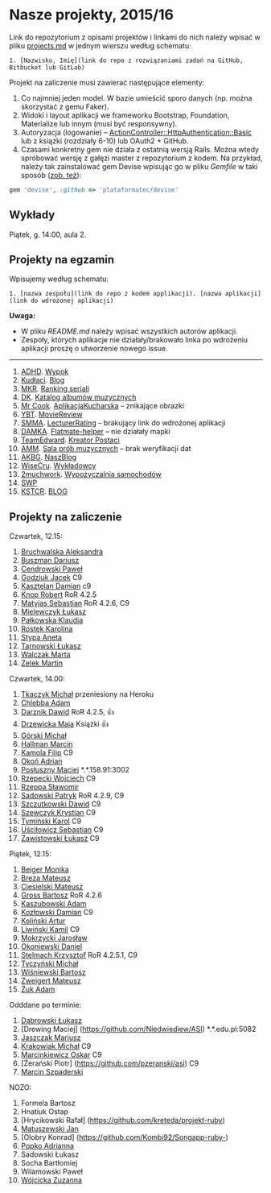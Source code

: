 # Nasze projekty, 2015/16

Link do repozytorium z opisami projektów i linkami do nich należy wpisać
w pliku [projects.md](projects.md) w jednym wierszu według schematu:

```
1. [Nazwisko, Imię](link do repo z rozwiązaniami zadań na GitHub, Bitbucket lub GitLab)
```

Projekt na zaliczenie musi zawierać następujące elementy:

1. Co najmniej jeden model. W bazie umieścić sporo danych
  (np. można skorzystać z gemu Faker).
1. Widoki i layout aplikacji we frameworku Bootstrap, Foundation, Materialize
   lub innym (musi być responsywny).
1. Autoryzacja (logowanie) – [ActionController::HttpAuthentication::Basic](http://edgeapi.rubyonrails.org/classes/ActionController/HttpAuthentication/Basic.html)
   lub z książki [](https://www.railstutorial.org/book) (rozdziały 6-10)
   lub OAuth2 + GitHub.
1. Czasami konkretny gem nie działa z ostatnią wersją Rails. Można wtedy spróbować
  wersję z gałęzi master z repozytorium z kodem. Na przykład, należy tak zainstalować
  gem Devise wpisując go w pliku _Gemfile_ w taki sposób
  ([zob. też](http://bundler.io/git.html)):

```ruby
gem 'devise', :github => 'plataformatec/devise'
```

## Wykłady

Piątek, g. 14:00, aula 2.


## Projekty na egzamin

Wpisujemy według schematu:

```
1. [nazwa zespołu](link do repo z kodem applikacji). [nazwa aplikacji](link do wdrożonej aplikacji)
```

**Uwaga:**

* W pliku _README.md_ należy wpisać wszystkich autorów aplikacji.
* Zespoły, których aplikacje nie działały/brakowało linka po wdrożeniu aplikacji proszę o utworzenie nowego issue.

----

1. [ADHD](https://github.com/romety2/asi_egz).  [Wypok](http://spalonytoster.me/)
1. [Kudłaci](https://github.com/mkrakowiak/Rails_nowy_egzamin2). [Blog](blogkudlatych.herokuapp.com)
1. [MKR](https://github.com/rubyugprojekt/asi_egzamin). [Ranking seriali](https://projekt-ruby.herokuapp.com/)
1. [DK](https://github.com/dkozlowski22/Projekt_egzamin_ASI).  [Katalog albumów muzycznych](https://stormy-thicket-30324.herokuapp.com/)
1. [Mr Cook](https://github.com/damian11/egzaminASI). [AplikacjaKucharska](https://serene-retreat-91830.herokuapp.com/) – znikające obrazki
1. [YBT](https://github.com/MajaD/MovieReview.git). [MovieReview](https://movie-review-majamaja.c9users.io/)
1. [SMMA](https://github.com/Strugacki/LecturerRatingAppRoR). [LecturerRating]() – brakujący link do wdrożonej aplikacji
1. [DAMKA](https://github.com/kpalkowska/Flatmate-helper). [Flatmate-helper](https://flatmate-helper-app.herokuapp.com) – nie działały mapki
1. [TeamEdward](https://github.com/okoniewskid/Rails). [Kreator Postaci](https://kreator-postaci.herokuapp.com/)
1. [AMM](https://github.com/adamzuk/rehearsal-room). [Sala prób muzycznych](http://rehearsal-room-prod.herokuapp.com/) – brak weryfikacji dat
1. [AKBG](https://github.com/chomyczek/egzaim-asi). [NaszBlog](https://egzamin-asi-chomyczek.c9users.io)
1. [WiseCru](https://github.com/pcendrowski/asi-projekt-egzamin). [Wykładowcy](https://wykladowcyzespolowy.herokuapp.com/)
1. [2muchwork](https://github.com/vvisnia/asi_projekt_egzamin). [Wypożyczalnia samochodów](http://carrtental.herokuapp.com/)
1. [SWP](https://github.com/psadowski/Projekt-Zespo-owy)
1. [KSTCR](https://github.com/kszewczyk1/Projekt_Zaspolowy).  [BLOG](https://project2-rails-tarnowski.c9users.io/)

## Projekty na zaliczenie

Czwartek, 12.15:

1. [Bruchwalska Aleksandra](https://github.com/ABruchwalska/ror)
1. [Buszman Dariusz](https://github.com/dbuszman/flatmate_helper)
1. [Cendrowski Paweł](https://github.com/pcendrowski/asi-projekty)
1. [Godziuk Jacek](https://github.com/jgodziuk/ASI) C9
1. [Kasztelan Damian](https://github.com/damian11/ASI-1) c9
1. [Knop Robert](https://github.com/Amenorphus/ProjektASI) RoR 4.2.5
1. [Matyjas Sebastian](https://github.com/reamider/asi) RoR 4.2.6, C9
1. [Mielewczyk Łukasz](https://github.com/romety2/asi_zal)
1. [Pałkowska Klaudia](https://github.com/kpalkowska/rails)
1. [Rostek Karolina](https://github.com/Carolsien/ArchitekturaSerwisowInternetowych)
1. [Stypa Aneta](https://github.com/aneta-7/architektura)
1. [Tarnowski Łukasz](https://github.com/ltarnowski1/Architektura-serwisow-internetowych)
1. [Walczak Marta](https://github.com/mawala/Asi)
1. [Zelek Martin](https://github.com/martin123154/Architektura-serwis-w-internetowych)

Czwartek, 14.00:

1. [Tkaczyk Michał](https://github.com/Emkate/projektASI) przeniesiony na Heroku
1. [Chlebba Adam](https://github.com/AChlebba/ASI)
1. [Darznik Dawid](https://github.com/Dawid93/ASI2016.git) RoR 4.2.5, :+1:
1. [Drzewicka Maja](https://github.com/MajaD/Ruby_proj1.git) Książki :+1:
1. [Górski Michał](https://github.com/DajMiNazwe/asi)
1. [Hallman Marcin](https://github.com/Strugacki/ASI2016)
1. [Kamola Filip](https://github.com/fkamola/ASI) C9
1. [Okoń Adrian](https://github.com/adrianokon/asi_lab)
1. [Posłuszny Maciej](https://github.com/spalonytoster/rails-superheroes) \*.\*.158.91:3002
1. [Rzepecki Wojciech](https://github.com/wojtasss/checklist-rails-5) C9
1. [Rzeppa Sławomir](https://github.com/srzeppa/asi)
1. [Sadowski Patryk](https://github.com/psadowski/Rails) RoR 4.2.9, C9
1. [Szczutkowski Dawid](https://github.com/dszczutkowski/ASI2016) C9
1. [Szewczyk Krystian](https://github.com/kszewczyk1/ASI2016) C9
1. [Tymiński Karol](https://github.com/ktyminski/asi-projekty) C9
1. [Uściłowicz Sebastian](https://github.com/suscilowicz/ASI_LAB) C9
1. [Zawistowski Łukasz](https://github.com/lzawistowski/RailsProjekt1) C9

Piątek, 12.15:

1. [Beiger Monika](https://github.com/mbeiger/ASI)
1. [Breza Mateusz](https://github.com/mbreza/ruby1)
1. [Ciesielski Mateusz](https://github.com/m-ciesielski/rails)
1. [Gross Bartosz](https://github.com/grossB/asi) RoR 4.2.6
1. [Kaszubowski Adam](https://github.com/chomyczek/zaliczenie-asi)
1. [Kozłowski Damian](https://github.com/dkozlowski22/ASI-projekt) C9
1. [Koliński Artur](https://github.com/artkolinski/rails)
1. [Liwiński Kamil](https://github.com/panUFO/ASI) C9
1. [Mokrzycki Jarosław](https://github.com/jmokrzycki/asi-projekt)
1. [Okoniewski Daniel](https://github.com/okoniewskid/Architektura_serwisow_internetowych)
1. [Stelmach Krzysztof](https://bitbucket.org/KrzysiekES/asi) RoR 4.2.5.1, C9
1. [Tyczyński Michał](https://github.com/mtyczynski/rails)
1. [Wiśniewski Bartosz](https://github.com/vvisnia/asi)
1. [Zweigert Mateusz](https://github.com/mzweigert/Rails)
1. [Żuk Adam](https://github.com/adamzuk/asi-project)

Odddane po terminie:

1. [Dąbrowski Łukasz](https://github.com/ldabrowski/ASI)
1. [Drewing Maciej] (https://github.com/Niedwiediew/ASI) \*.\*.edu.pl:5082
1. [Jaszczak Mariusz](https://github.com/mjaszczak/asi2016)
1. [Krakowiak Michał](https://github.com/mkrakowiak/rails2) C9
1. [Marcinkiewicz Oskar](https://github.com/BoskiOski/ASI) C9
1. [Żerański Piotr] (https://github.com/pzeranski/asi) C9
2. [Marcin Szpaderski](https://github.com/mszpaderski/ASI_2016.git)

NOZO:

1. Formela Bartosz
1. Hnatiuk Ostap
1. [Hrycikowski Rafał] (https://github.com/kreteda/projekt-ruby)
1. [Matuszewski Jan](https://github.com/JMatuszewski/projekty-asi)
1. [Olobry Konrad] (https://github.com/Kombi92/Songapp-ruby-)
1. [Popko Adrianna](https://github.com/AdriannaPopko/asi-foodtracker)
1. Sadowski Łukasz
1. Socha Bartłomiej
1. Wilamowski Paweł
1. [Wójcicka Zuzanna](https://github.com/zwojcicka/ASI/tree/master/projekt1-asi)

